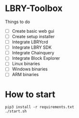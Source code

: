# LBRY-Toolbox

Things to do
- [ ] Create basic web gui
- [ ] Create setup installer 
- [ ] Integrate LBRYcrd
- [ ] Integrate LBRY SDK
- [ ] Integrate Chainquery
- [ ] Integrate Block Explorer
- [ ] Linux binaries
- [ ] Windows binaries
- [ ] ARM binaries

# How to start

```
pip3 install -r requirements.txt
./start.sh
```
